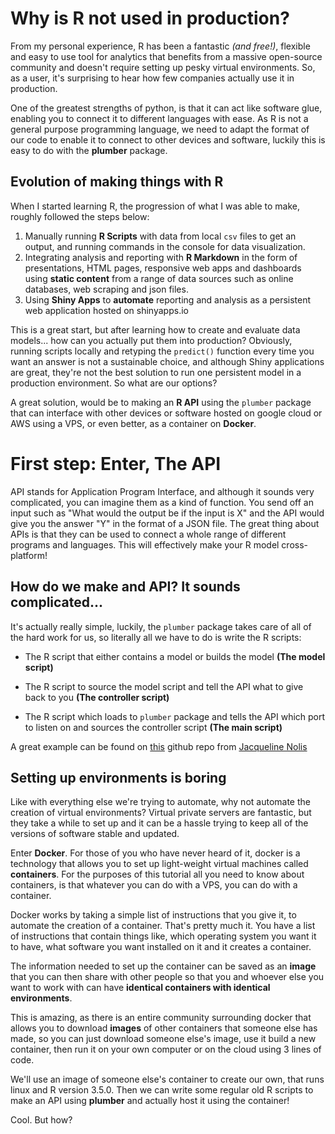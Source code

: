 # Why is R not used in production?

From my personal experience, R has been a fantastic *(and free!)*, flexible and easy to use tool for analytics that benefits from a massive open-source community and doesn't require setting up pesky virtual environments. So, as a user, it's surprising to hear how few companies actually use it in production.

One of the greatest strengths of python, is that it can act like software glue, enabling you to connect it to different languages with ease. As R is not a general purpose programming language, we need to adapt the format of our code to enable it to connect to other devices and software, luckily this is easy to do with the **plumber** package.

## Evolution of making things with R

When I started learning R, the progression of what I was able to make, roughly followed the steps below:

1.  Manually running **R Scripts** with data from local `csv` files to get an output, and running commands in the console for data visualization.
2.  Integrating analysis and reporting with **R Markdown** in the form of presentations, HTML pages, responsive web apps and dashboards using **static content** from a range of data sources such as online databases, web scraping and json files.
3.  Using **Shiny Apps** to **automate** reporting and analysis as a persistent web application hosted on shinyapps.io

This is a great start, but after learning how to create and evaluate data models... how can you actually put them into production? Obviously, running scripts locally and retyping the `predict()` function every time you want an answer is not a sustainable choice, and although Shiny applications are great, they're not the best solution to run one persistent model in a production environment. So what are our options?

A great solution, would be to making an **R API** using the `plumber` package that can interface with other devices or software hosted on google cloud or AWS using a VPS, or even better, as a container on **Docker**.

# First step: Enter, The API

API stands for Application Program Interface, and although it sounds very complicated, you can imagine them as a kind of function. You send off an input such as "What would the output be if the input is X" and the API would give you the answer "Y" in the format of a JSON file. The great thing about APIs is that they can be used to connect a whole range of different programs and languages. This will effectively make your R model cross-platform!

## How do we make and API? It sounds complicated...

It's actually really simple, luckily, the `plumber` package takes care of all of the hard work for us, so literally all we have to do is write the R scripts:

-   The R script that either contains a model or builds the model **(The model script)**

-   The R script to source the model script and tell the API what to give back to you **(The controller script)**

-   The R script which loads to `plumber` package and tells the API which port to listen on and sources the controller script **(The main script)**

A great example can be found on [this](<https://github.com/nolis-llc/r-api-tutorial>) github repo from [Jacqueline Nolis](https://medium.com/@skyetetra)

## Setting up environments is boring

Like with everything else we're trying to automate, why not automate the creation of virtual environments? Virtual private servers are fantastic, but they take a while to set up and it can be a hassle trying to keep all of the versions of software stable and updated.

Enter **Docker**. For those of you who have never heard of it, docker is a technology that allows you to set up light-weight virtual machines called **containers**. For the purposes of this tutorial all you need to know about containers, is that whatever you can do with a VPS, you can do with a container.

Docker works by taking a simple list of instructions that you give it, to automate the creation of a container. That's pretty much it. You have a list of instructions that contain things like, which operating system you want it to have, what software you want installed on it and it creates a container.

The information needed to set up the container can be saved as an **image** that you can then share with other people so that you and whoever else you want to work with can have **identical containers with identical environments**.

This is amazing, as there is an entire community surrounding docker that allows you to download **images** of other containers that someone else has made, so you can just download someone else's image, use it build a new container, then run it on your own computer or on the cloud using 3 lines of code.

We'll use an image of someone else's container to create our own, that runs linux and R version 3.5.0. Then we can write some regular old R scripts to make an API using **plumber** and actually host it using the container!

Cool. But how?
